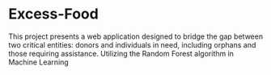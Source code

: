 # Excess-Food
This project presents a web application designed to bridge the gap between two critical entities: donors and individuals in need, including orphans and those requiring assistance. Utilizing the Random Forest algorithm in Machine Learning
